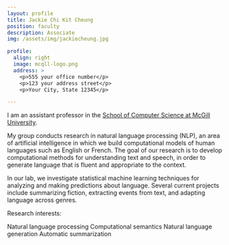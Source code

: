 ```yaml
---
layout: profile
title: Jackie Chi Kit Cheung
position: faculty
description: Associate
img: /assets/img/jackiecheung.jpg

profile:
  align: right
  image: mcqll-logo.png
  address: >
    <p>555 your office number</p>
    <p>123 your address street</p>
    <p>Your City, State 12345</p>

---
```


I am an assistant professor in the [School of Computer Science at McGill University](https://www.cs.mcgill.ca/).

My group conducts research in natural language processing (NLP), an area of artificial intelligence in which we build computational models of human languages such as English or French. The goal of our research is to develop computational methods for understanding text and speech, in order to generate language that is fluent and appropriate to the context.

In our lab, we investigate statistical machine learning techniques for analyzing and making predictions about language. Several current projects include summarizing fiction, extracting events from text, and adapting language across genres.

Research interests:

Natural language processing
Computational semantics
Natural language generation
Automatic summarization
